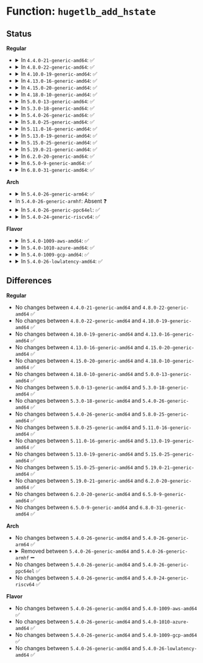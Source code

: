 # Function: <code>hugetlb_add_hstate</code>

## Status
<b>Regular</b>
<ul>
<li>
<details>
<summary>In <code>4.4.0-21-generic-amd64</code>: ✅</summary>

```c
void hugetlb_add_hstate(unsigned int order)
```

```json
{
  "name": "hugetlb_add_hstate",
  "collision_type": "Unique Global",
  "inline_type": "No",
  "funcs": [
    {
      "addr": 18446744071595146448,
      "name": "hugetlb_add_hstate",
      "external": true,
      "loc": "mm/hugetlb.c:2696",
      "file": "mm/hugetlb.c",
      "inline": "seen, unknown",
      "caller_inline": [],
      "caller_func": [
        "arch/x86/mm/hugetlbpage.c:setup_hugepagesz",
        "arch/x86/mm/hugetlbpage.c:setup_hugepagesz",
        "mm/hugetlb.c:hugetlb_init"
      ]
    }
  ],
  "symbols": [
    {
      "addr": 18446744071595146448,
      "name": "hugetlb_add_hstate",
      "section": ".init.text",
      "bind": "STB_GLOBAL",
      "size": 384
    }
  ]
}
```
</details>
</li>
<li>
<details>
<summary>In <code>4.8.0-22-generic-amd64</code>: ✅</summary>

```c
void hugetlb_add_hstate(unsigned int order)
```

```json
{
  "name": "hugetlb_add_hstate",
  "collision_type": "Unique Global",
  "inline_type": "No",
  "funcs": [
    {
      "addr": 18446744071595317712,
      "name": "hugetlb_add_hstate",
      "external": true,
      "loc": "mm/hugetlb.c:2718",
      "file": "mm/hugetlb.c",
      "inline": "seen, unknown",
      "caller_inline": [],
      "caller_func": [
        "arch/x86/mm/hugetlbpage.c:setup_hugepagesz",
        "arch/x86/mm/hugetlbpage.c:setup_hugepagesz"
      ]
    }
  ],
  "symbols": [
    {
      "addr": 18446744071595317712,
      "name": "hugetlb_add_hstate",
      "section": ".init.text",
      "bind": "STB_GLOBAL",
      "size": 370
    }
  ]
}
```
</details>
</li>
<li>
<details>
<summary>In <code>4.10.0-19-generic-amd64</code>: ✅</summary>

```c
void hugetlb_add_hstate(unsigned int order)
```

```json
{
  "name": "hugetlb_add_hstate",
  "collision_type": "Unique Global",
  "inline_type": "No",
  "funcs": [
    {
      "addr": 18446744071595565902,
      "name": "hugetlb_add_hstate",
      "external": true,
      "loc": "mm/hugetlb.c:2824",
      "file": "mm/hugetlb.c",
      "inline": "seen, unknown",
      "caller_inline": [],
      "caller_func": [
        "arch/x86/mm/hugetlbpage.c:setup_hugepagesz",
        "arch/x86/mm/hugetlbpage.c:setup_hugepagesz"
      ]
    }
  ],
  "symbols": [
    {
      "addr": 18446744071595565902,
      "name": "hugetlb_add_hstate",
      "section": ".init.text",
      "bind": "STB_GLOBAL",
      "size": 374
    }
  ]
}
```
</details>
</li>
<li>
<details>
<summary>In <code>4.13.0-16-generic-amd64</code>: ✅</summary>

```c
void hugetlb_add_hstate(unsigned int order)
```

```json
{
  "name": "hugetlb_add_hstate",
  "collision_type": "Unique Global",
  "inline_type": "No",
  "funcs": [
    {
      "addr": 18446744071596493362,
      "name": "hugetlb_add_hstate",
      "external": true,
      "loc": "mm/hugetlb.c:2807",
      "file": "mm/hugetlb.c",
      "inline": "seen, unknown",
      "caller_inline": [],
      "caller_func": [
        "arch/x86/mm/hugetlbpage.c:setup_hugepagesz",
        "arch/x86/mm/hugetlbpage.c:setup_hugepagesz"
      ]
    }
  ],
  "symbols": [
    {
      "addr": 18446744071596493362,
      "name": "hugetlb_add_hstate",
      "section": ".init.text",
      "bind": "STB_GLOBAL",
      "size": 370
    }
  ]
}
```
</details>
</li>
<li>
<details>
<summary>In <code>4.15.0-20-generic-amd64</code>: ✅</summary>

```c
void hugetlb_add_hstate(unsigned int order)
```

```json
{
  "name": "hugetlb_add_hstate",
  "collision_type": "Unique Global",
  "inline_type": "No",
  "funcs": [
    {
      "addr": 18446744071602820600,
      "name": "hugetlb_add_hstate",
      "external": true,
      "loc": "mm/hugetlb.c:2815",
      "file": "mm/hugetlb.c",
      "inline": "seen, unknown",
      "caller_inline": [],
      "caller_func": [
        "arch/x86/mm/hugetlbpage.c:setup_hugepagesz",
        "arch/x86/mm/hugetlbpage.c:setup_hugepagesz"
      ]
    }
  ],
  "symbols": [
    {
      "addr": 18446744071602820600,
      "name": "hugetlb_add_hstate",
      "section": ".init.text",
      "bind": "STB_GLOBAL",
      "size": 370
    }
  ]
}
```
</details>
</li>
<li>
<details>
<summary>In <code>4.18.0-10-generic-amd64</code>: ✅</summary>

```c
void hugetlb_add_hstate(unsigned int order)
```

```json
{
  "name": "hugetlb_add_hstate",
  "collision_type": "Unique Global",
  "inline_type": "No",
  "funcs": [
    {
      "addr": 18446744071602993976,
      "name": "hugetlb_add_hstate",
      "external": true,
      "loc": "mm/hugetlb.c:2818",
      "file": "mm/hugetlb.c",
      "inline": "seen, unknown",
      "caller_inline": [],
      "caller_func": [
        "arch/x86/mm/hugetlbpage.c:gigantic_pages_init",
        "arch/x86/mm/hugetlbpage.c:setup_hugepagesz",
        "arch/x86/mm/hugetlbpage.c:setup_hugepagesz",
        "mm/hugetlb.c:hugetlb_init"
      ]
    }
  ],
  "symbols": [
    {
      "addr": 18446744071602993976,
      "name": "hugetlb_add_hstate",
      "section": ".init.text",
      "bind": "STB_GLOBAL",
      "size": 374
    }
  ]
}
```
</details>
</li>
<li>
<details>
<summary>In <code>5.0.0-13-generic-amd64</code>: ✅</summary>

```c
void hugetlb_add_hstate(unsigned int order)
```

```json
{
  "name": "hugetlb_add_hstate",
  "collision_type": "Unique Global",
  "inline_type": "No",
  "funcs": [
    {
      "addr": 18446744071604793098,
      "name": "hugetlb_add_hstate",
      "external": true,
      "loc": "mm/hugetlb.c:2812",
      "file": "mm/hugetlb.c",
      "inline": "seen, unknown",
      "caller_inline": [],
      "caller_func": [
        "arch/x86/mm/hugetlbpage.c:gigantic_pages_init",
        "arch/x86/mm/hugetlbpage.c:setup_hugepagesz",
        "arch/x86/mm/hugetlbpage.c:setup_hugepagesz",
        "mm/hugetlb.c:hugetlb_init"
      ]
    }
  ],
  "symbols": [
    {
      "addr": 18446744071604793098,
      "name": "hugetlb_add_hstate",
      "section": ".init.text",
      "bind": "STB_GLOBAL",
      "size": 374
    }
  ]
}
```
</details>
</li>
<li>
<details>
<summary>In <code>5.3.0-18-generic-amd64</code>: ✅</summary>

```c
void hugetlb_add_hstate(unsigned int order)
```

```json
{
  "name": "hugetlb_add_hstate",
  "collision_type": "Unique Global",
  "inline_type": "No",
  "funcs": [
    {
      "addr": 18446744071604895935,
      "name": "hugetlb_add_hstate",
      "external": true,
      "loc": "mm/hugetlb.c:2880",
      "file": "mm/hugetlb.c",
      "inline": "seen, unknown",
      "caller_inline": [],
      "caller_func": [
        "arch/x86/mm/hugetlbpage.c:gigantic_pages_init",
        "arch/x86/mm/hugetlbpage.c:setup_hugepagesz",
        "arch/x86/mm/hugetlbpage.c:setup_hugepagesz",
        "mm/hugetlb.c:hugetlb_init"
      ]
    }
  ],
  "symbols": [
    {
      "addr": 18446744071604895935,
      "name": "hugetlb_add_hstate",
      "section": ".init.text",
      "bind": "STB_GLOBAL",
      "size": 398
    }
  ]
}
```
</details>
</li>
<li>
<details>
<summary>In <code>5.4.0-26-generic-amd64</code>: ✅</summary>

```c
void hugetlb_add_hstate(unsigned int order)
```

```json
{
  "name": "hugetlb_add_hstate",
  "collision_type": "Unique Global",
  "inline_type": "No",
  "funcs": [
    {
      "addr": 18446744071604929904,
      "name": "hugetlb_add_hstate",
      "external": true,
      "loc": "mm/hugetlb.c:2997",
      "file": "mm/hugetlb.c",
      "inline": "seen, unknown",
      "caller_inline": [],
      "caller_func": [
        "arch/x86/mm/hugetlbpage.c:gigantic_pages_init",
        "arch/x86/mm/hugetlbpage.c:setup_hugepagesz",
        "arch/x86/mm/hugetlbpage.c:setup_hugepagesz",
        "mm/hugetlb.c:hugetlb_init"
      ]
    }
  ],
  "symbols": [
    {
      "addr": 18446744071604929904,
      "name": "hugetlb_add_hstate",
      "section": ".init.text",
      "bind": "STB_GLOBAL",
      "size": 398
    }
  ]
}
```
</details>
</li>
<li>
<details>
<summary>In <code>5.8.0-25-generic-amd64</code>: ✅</summary>

```c
void hugetlb_add_hstate(unsigned int order)
```

```json
{
  "name": "hugetlb_add_hstate",
  "collision_type": "Unique Global",
  "inline_type": "No",
  "funcs": [
    {
      "addr": 18446744071609244447,
      "name": "hugetlb_add_hstate",
      "external": true,
      "loc": "mm/hugetlb.c:3299",
      "file": "mm/hugetlb.c",
      "inline": "seen, unknown",
      "caller_inline": [],
      "caller_func": [
        "arch/x86/mm/hugetlbpage.c:gigantic_pages_init",
        "mm/hugetlb.c:default_hugepagesz_setup",
        "mm/hugetlb.c:hugepagesz_setup",
        "mm/hugetlb.c:hugetlb_init"
      ]
    }
  ],
  "symbols": [
    {
      "addr": 18446744071609244447,
      "name": "hugetlb_add_hstate",
      "section": ".init.text",
      "bind": "STB_GLOBAL",
      "size": 377
    }
  ]
}
```
</details>
</li>
<li>
<details>
<summary>In <code>5.11.0-16-generic-amd64</code>: ✅</summary>

```c
void hugetlb_add_hstate(unsigned int order)
```

```json
{
  "name": "hugetlb_add_hstate",
  "collision_type": "Unique Global",
  "inline_type": "No",
  "funcs": [
    {
      "addr": 18446744071612310897,
      "name": "hugetlb_add_hstate",
      "external": true,
      "loc": "mm/hugetlb.c:3255",
      "file": "mm/hugetlb.c",
      "inline": "seen, unknown",
      "caller_inline": [],
      "caller_func": [
        "arch/x86/mm/hugetlbpage.c:gigantic_pages_init",
        "mm/hugetlb.c:default_hugepagesz_setup",
        "mm/hugetlb.c:hugepagesz_setup",
        "mm/hugetlb.c:hugetlb_init"
      ]
    }
  ],
  "symbols": [
    {
      "addr": 18446744071612310897,
      "name": "hugetlb_add_hstate",
      "section": ".init.text",
      "bind": "STB_GLOBAL",
      "size": 355
    }
  ]
}
```
</details>
</li>
<li>
<details>
<summary>In <code>5.13.0-19-generic-amd64</code>: ✅</summary>

```c
void hugetlb_add_hstate(unsigned int order)
```

```json
{
  "name": "hugetlb_add_hstate",
  "collision_type": "Unique Global",
  "inline_type": "No",
  "funcs": [
    {
      "addr": 18446744071614451423,
      "name": "hugetlb_add_hstate",
      "external": true,
      "loc": "mm/hugetlb.c:3423",
      "file": "mm/hugetlb.c",
      "inline": "seen, unknown",
      "caller_inline": [],
      "caller_func": [
        "arch/x86/mm/hugetlbpage.c:gigantic_pages_init",
        "mm/hugetlb.c:default_hugepagesz_setup",
        "mm/hugetlb.c:hugepagesz_setup",
        "mm/hugetlb.c:hugetlb_init"
      ]
    }
  ],
  "symbols": [
    {
      "addr": 18446744071614451423,
      "name": "hugetlb_add_hstate",
      "section": ".init.text",
      "bind": "STB_GLOBAL",
      "size": 364
    }
  ]
}
```
</details>
</li>
<li>
<details>
<summary>In <code>5.15.0-25-generic-amd64</code>: ✅</summary>

```c
void hugetlb_add_hstate(unsigned int order)
```

```json
{
  "name": "hugetlb_add_hstate",
  "collision_type": "Unique Global",
  "inline_type": "No",
  "funcs": [
    {
      "addr": 18446744071615394332,
      "name": "hugetlb_add_hstate",
      "external": true,
      "loc": "mm/hugetlb.c:3708",
      "file": "mm/hugetlb.c",
      "inline": "seen, unknown",
      "caller_inline": [],
      "caller_func": [
        "arch/x86/mm/hugetlbpage.c:gigantic_pages_init",
        "mm/hugetlb.c:default_hugepagesz_setup",
        "mm/hugetlb.c:hugepagesz_setup",
        "mm/hugetlb.c:hugetlb_init"
      ]
    }
  ],
  "symbols": [
    {
      "addr": 18446744071615394332,
      "name": "hugetlb_add_hstate",
      "section": ".init.text",
      "bind": "STB_GLOBAL",
      "size": 404
    }
  ]
}
```
</details>
</li>
<li>
<details>
<summary>In <code>5.19.0-21-generic-amd64</code>: ✅</summary>

```c
void hugetlb_add_hstate(unsigned int order)
```

```json
{
  "name": "hugetlb_add_hstate",
  "collision_type": "Unique Global",
  "inline_type": "No",
  "funcs": [
    {
      "addr": 18446744071617185448,
      "name": "hugetlb_add_hstate",
      "external": true,
      "loc": "mm/hugetlb.c:4097",
      "file": "mm/hugetlb.c",
      "inline": "seen, unknown",
      "caller_inline": [],
      "caller_func": [
        "arch/x86/mm/hugetlbpage.c:gigantic_pages_init",
        "mm/hugetlb.c:default_hugepagesz_setup",
        "mm/hugetlb.c:hugepagesz_setup",
        "mm/hugetlb.c:hugetlb_init"
      ]
    }
  ],
  "symbols": [
    {
      "addr": 18446744071617185448,
      "name": "hugetlb_add_hstate",
      "section": ".init.text",
      "bind": "STB_GLOBAL",
      "size": 404
    }
  ]
}
```
</details>
</li>
<li>
<details>
<summary>In <code>6.2.0-20-generic-amd64</code>: ✅</summary>

```c
void hugetlb_add_hstate(unsigned int order)
```

```json
{
  "name": "hugetlb_add_hstate",
  "collision_type": "Unique Global",
  "inline_type": "No",
  "funcs": [
    {
      "addr": 18446744071627877056,
      "name": "hugetlb_add_hstate",
      "external": true,
      "loc": "mm/hugetlb.c:4281",
      "file": "mm/hugetlb.c",
      "inline": "seen, unknown",
      "caller_inline": [],
      "caller_func": [
        "arch/x86/mm/hugetlbpage.c:gigantic_pages_init",
        "mm/hugetlb.c:default_hugepagesz_setup",
        "mm/hugetlb.c:hugepagesz_setup",
        "mm/hugetlb.c:hugetlb_init"
      ]
    }
  ],
  "symbols": [
    {
      "addr": 18446744071627877056,
      "name": "hugetlb_add_hstate",
      "section": ".init.text",
      "bind": "STB_GLOBAL",
      "size": 811
    }
  ]
}
```
</details>
</li>
<li>
<details>
<summary>In <code>6.5.0-9-generic-amd64</code>: ✅</summary>

```c
void hugetlb_add_hstate(unsigned int order)
```

```json
{
  "name": "hugetlb_add_hstate",
  "collision_type": "Unique Global",
  "inline_type": "No",
  "funcs": [
    {
      "addr": 18446744071619640224,
      "name": "hugetlb_add_hstate",
      "external": true,
      "loc": "mm/hugetlb.c:4318",
      "file": "mm/hugetlb.c",
      "inline": "seen, unknown",
      "caller_inline": [],
      "caller_func": [
        "arch/x86/mm/hugetlbpage.c:gigantic_pages_init",
        "mm/hugetlb.c:default_hugepagesz_setup",
        "mm/hugetlb.c:hugepagesz_setup",
        "mm/hugetlb.c:hugetlb_init"
      ]
    }
  ],
  "symbols": [
    {
      "addr": 18446744071619640224,
      "name": "hugetlb_add_hstate",
      "section": ".init.text",
      "bind": "STB_GLOBAL",
      "size": 811
    }
  ]
}
```
</details>
</li>
<li>
<details>
<summary>In <code>6.8.0-31-generic-amd64</code>: ✅</summary>

```c
void hugetlb_add_hstate(unsigned int order)
```

```json
{
  "name": "hugetlb_add_hstate",
  "collision_type": "Unique Global",
  "inline_type": "No",
  "funcs": [
    {
      "addr": 18446744071621947584,
      "name": "hugetlb_add_hstate",
      "external": true,
      "loc": "mm/hugetlb.c:4576",
      "file": "mm/hugetlb.c",
      "inline": "seen, unknown",
      "caller_inline": [],
      "caller_func": [
        "arch/x86/mm/hugetlbpage.c:gigantic_pages_init",
        "mm/hugetlb.c:default_hugepagesz_setup",
        "mm/hugetlb.c:hugepagesz_setup",
        "mm/hugetlb.c:hugetlb_init"
      ]
    }
  ],
  "symbols": [
    {
      "addr": 18446744071621947584,
      "name": "hugetlb_add_hstate",
      "section": ".init.text",
      "bind": "STB_GLOBAL",
      "size": 812
    }
  ]
}
```
</details>
</li>
</ul>
<b>Arch</b>
<ul>
<li>
<details>
<summary>In <code>5.4.0-26-generic-arm64</code>: ✅</summary>

```c
void hugetlb_add_hstate(unsigned int order)
```

```json
{
  "name": "hugetlb_add_hstate",
  "collision_type": "Unique Global",
  "inline_type": "No",
  "funcs": [
    {
      "addr": 18446603336510969864,
      "name": "hugetlb_add_hstate",
      "external": true,
      "loc": "mm/hugetlb.c:2997",
      "file": "mm/hugetlb.c",
      "inline": "seen, unknown",
      "caller_inline": [],
      "caller_func": [
        "arch/arm64/mm/hugetlbpage.c:add_huge_page_size",
        "mm/hugetlb.c:hugetlb_init"
      ]
    }
  ],
  "symbols": [
    {
      "addr": 18446603336510969864,
      "name": "hugetlb_add_hstate",
      "section": ".init.text",
      "bind": "STB_GLOBAL",
      "size": 428
    }
  ]
}
```
</details>
</li>
<li>
In <code>5.4.0-26-generic-armhf</code>: Absent ❓
</li>
<li>
<details>
<summary>In <code>5.4.0-26-generic-ppc64el</code>: ✅</summary>

```c
void hugetlb_add_hstate(unsigned int order)
```

```json
{
  "name": "hugetlb_add_hstate",
  "collision_type": "Unique Global",
  "inline_type": "No",
  "funcs": [
    {
      "addr": 13835058055302624140,
      "name": "hugetlb_add_hstate",
      "external": true,
      "loc": "mm/hugetlb.c:2997",
      "file": "mm/hugetlb.c",
      "inline": "seen, unknown",
      "caller_inline": [],
      "caller_func": [
        "arch/powerpc/mm/hugetlbpage.c:add_huge_page_size",
        "mm/hugetlb.c:hugetlb_init"
      ]
    }
  ],
  "symbols": [
    {
      "addr": 13835058055302624140,
      "name": "hugetlb_add_hstate",
      "section": ".init.text",
      "bind": "STB_GLOBAL",
      "size": 488
    }
  ]
}
```
</details>
</li>
<li>
<details>
<summary>In <code>5.4.0-24-generic-riscv64</code>: ✅</summary>

```c
void hugetlb_add_hstate(unsigned int order)
```

```json
{
  "name": "hugetlb_add_hstate",
  "collision_type": "Unique Global",
  "inline_type": "No",
  "funcs": [
    {
      "addr": 18446743936270695738,
      "name": "hugetlb_add_hstate",
      "external": true,
      "loc": "mm/hugetlb.c:2997",
      "file": "mm/hugetlb.c",
      "inline": "seen, unknown",
      "caller_inline": [],
      "caller_func": [
        "arch/riscv/mm/hugetlbpage.c:gigantic_pages_init",
        "arch/riscv/mm/hugetlbpage.c:setup_hugepagesz",
        "arch/riscv/mm/hugetlbpage.c:setup_hugepagesz",
        "mm/hugetlb.c:hugetlb_init"
      ]
    }
  ],
  "symbols": [
    {
      "addr": 18446743936270695738,
      "name": "hugetlb_add_hstate",
      "section": ".init.text",
      "bind": "STB_GLOBAL",
      "size": 248
    }
  ]
}
```
</details>
</li>
</ul>
<b>Flavor</b>
<ul>
<li>
<details>
<summary>In <code>5.4.0-1009-aws-amd64</code>: ✅</summary>

```c
void hugetlb_add_hstate(unsigned int order)
```

```json
{
  "name": "hugetlb_add_hstate",
  "collision_type": "Unique Global",
  "inline_type": "No",
  "funcs": [
    {
      "addr": 18446744071604835364,
      "name": "hugetlb_add_hstate",
      "external": true,
      "loc": "mm/hugetlb.c:2997",
      "file": "mm/hugetlb.c",
      "inline": "seen, unknown",
      "caller_inline": [],
      "caller_func": [
        "arch/x86/mm/hugetlbpage.c:gigantic_pages_init",
        "arch/x86/mm/hugetlbpage.c:setup_hugepagesz",
        "arch/x86/mm/hugetlbpage.c:setup_hugepagesz",
        "mm/hugetlb.c:hugetlb_init"
      ]
    }
  ],
  "symbols": [
    {
      "addr": 18446744071604835364,
      "name": "hugetlb_add_hstate",
      "section": ".init.text",
      "bind": "STB_GLOBAL",
      "size": 398
    }
  ]
}
```
</details>
</li>
<li>
<details>
<summary>In <code>5.4.0-1010-azure-amd64</code>: ✅</summary>

```c
void hugetlb_add_hstate(unsigned int order)
```

```json
{
  "name": "hugetlb_add_hstate",
  "collision_type": "Unique Global",
  "inline_type": "No",
  "funcs": [
    {
      "addr": 18446744071604804425,
      "name": "hugetlb_add_hstate",
      "external": true,
      "loc": "mm/hugetlb.c:2997",
      "file": "mm/hugetlb.c",
      "inline": "seen, unknown",
      "caller_inline": [],
      "caller_func": [
        "arch/x86/mm/hugetlbpage.c:gigantic_pages_init",
        "arch/x86/mm/hugetlbpage.c:setup_hugepagesz",
        "arch/x86/mm/hugetlbpage.c:setup_hugepagesz",
        "mm/hugetlb.c:hugetlb_init"
      ]
    }
  ],
  "symbols": [
    {
      "addr": 18446744071604804425,
      "name": "hugetlb_add_hstate",
      "section": ".init.text",
      "bind": "STB_GLOBAL",
      "size": 398
    }
  ]
}
```
</details>
</li>
<li>
<details>
<summary>In <code>5.4.0-1009-gcp-amd64</code>: ✅</summary>

```c
void hugetlb_add_hstate(unsigned int order)
```

```json
{
  "name": "hugetlb_add_hstate",
  "collision_type": "Unique Global",
  "inline_type": "No",
  "funcs": [
    {
      "addr": 18446744071604912548,
      "name": "hugetlb_add_hstate",
      "external": true,
      "loc": "mm/hugetlb.c:2997",
      "file": "mm/hugetlb.c",
      "inline": "seen, unknown",
      "caller_inline": [],
      "caller_func": [
        "arch/x86/mm/hugetlbpage.c:gigantic_pages_init",
        "arch/x86/mm/hugetlbpage.c:setup_hugepagesz",
        "arch/x86/mm/hugetlbpage.c:setup_hugepagesz",
        "mm/hugetlb.c:hugetlb_init"
      ]
    }
  ],
  "symbols": [
    {
      "addr": 18446744071604912548,
      "name": "hugetlb_add_hstate",
      "section": ".init.text",
      "bind": "STB_GLOBAL",
      "size": 398
    }
  ]
}
```
</details>
</li>
<li>
<details>
<summary>In <code>5.4.0-26-lowlatency-amd64</code>: ✅</summary>

```c
void hugetlb_add_hstate(unsigned int order)
```

```json
{
  "name": "hugetlb_add_hstate",
  "collision_type": "Unique Global",
  "inline_type": "No",
  "funcs": [
    {
      "addr": 18446744071604934080,
      "name": "hugetlb_add_hstate",
      "external": true,
      "loc": "mm/hugetlb.c:2997",
      "file": "mm/hugetlb.c",
      "inline": "seen, unknown",
      "caller_inline": [],
      "caller_func": [
        "arch/x86/mm/hugetlbpage.c:gigantic_pages_init",
        "arch/x86/mm/hugetlbpage.c:setup_hugepagesz",
        "arch/x86/mm/hugetlbpage.c:setup_hugepagesz",
        "mm/hugetlb.c:hugetlb_init"
      ]
    }
  ],
  "symbols": [
    {
      "addr": 18446744071604934080,
      "name": "hugetlb_add_hstate",
      "section": ".init.text",
      "bind": "STB_GLOBAL",
      "size": 398
    }
  ]
}
```
</details>
</li>
</ul>

## Differences
<b>Regular</b>
<ul>
<li>
No changes between <code>4.4.0-21-generic-amd64</code> and <code>4.8.0-22-generic-amd64</code> ✅
</li>
<li>
No changes between <code>4.8.0-22-generic-amd64</code> and <code>4.10.0-19-generic-amd64</code> ✅
</li>
<li>
No changes between <code>4.10.0-19-generic-amd64</code> and <code>4.13.0-16-generic-amd64</code> ✅
</li>
<li>
No changes between <code>4.13.0-16-generic-amd64</code> and <code>4.15.0-20-generic-amd64</code> ✅
</li>
<li>
No changes between <code>4.15.0-20-generic-amd64</code> and <code>4.18.0-10-generic-amd64</code> ✅
</li>
<li>
No changes between <code>4.18.0-10-generic-amd64</code> and <code>5.0.0-13-generic-amd64</code> ✅
</li>
<li>
No changes between <code>5.0.0-13-generic-amd64</code> and <code>5.3.0-18-generic-amd64</code> ✅
</li>
<li>
No changes between <code>5.3.0-18-generic-amd64</code> and <code>5.4.0-26-generic-amd64</code> ✅
</li>
<li>
No changes between <code>5.4.0-26-generic-amd64</code> and <code>5.8.0-25-generic-amd64</code> ✅
</li>
<li>
No changes between <code>5.8.0-25-generic-amd64</code> and <code>5.11.0-16-generic-amd64</code> ✅
</li>
<li>
No changes between <code>5.11.0-16-generic-amd64</code> and <code>5.13.0-19-generic-amd64</code> ✅
</li>
<li>
No changes between <code>5.13.0-19-generic-amd64</code> and <code>5.15.0-25-generic-amd64</code> ✅
</li>
<li>
No changes between <code>5.15.0-25-generic-amd64</code> and <code>5.19.0-21-generic-amd64</code> ✅
</li>
<li>
No changes between <code>5.19.0-21-generic-amd64</code> and <code>6.2.0-20-generic-amd64</code> ✅
</li>
<li>
No changes between <code>6.2.0-20-generic-amd64</code> and <code>6.5.0-9-generic-amd64</code> ✅
</li>
<li>
No changes between <code>6.5.0-9-generic-amd64</code> and <code>6.8.0-31-generic-amd64</code> ✅
</li>
</ul>
<b>Arch</b>
<ul>
<li>
No changes between <code>5.4.0-26-generic-amd64</code> and <code>5.4.0-26-generic-arm64</code> ✅
</li>
<li>
<details>
<summary>Removed between <code>5.4.0-26-generic-amd64</code> and <code>5.4.0-26-generic-armhf</code> ➖</summary>

```c
void hugetlb_add_hstate(unsigned int order)
```
</details>
</li>
<li>
No changes between <code>5.4.0-26-generic-amd64</code> and <code>5.4.0-26-generic-ppc64el</code> ✅
</li>
<li>
No changes between <code>5.4.0-26-generic-amd64</code> and <code>5.4.0-24-generic-riscv64</code> ✅
</li>
</ul>
<b>Flavor</b>
<ul>
<li>
No changes between <code>5.4.0-26-generic-amd64</code> and <code>5.4.0-1009-aws-amd64</code> ✅
</li>
<li>
No changes between <code>5.4.0-26-generic-amd64</code> and <code>5.4.0-1010-azure-amd64</code> ✅
</li>
<li>
No changes between <code>5.4.0-26-generic-amd64</code> and <code>5.4.0-1009-gcp-amd64</code> ✅
</li>
<li>
No changes between <code>5.4.0-26-generic-amd64</code> and <code>5.4.0-26-lowlatency-amd64</code> ✅
</li>
</ul>

